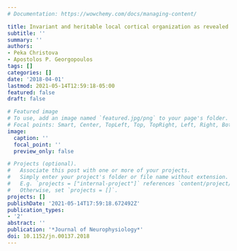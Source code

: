 ```yaml
---
# Documentation: https://wowchemy.com/docs/managing-content/

title: Invariant and heritable local cortical organization as revealed by fMRI
subtitle: ''
summary: ''
authors:
- Peka Christova
- Apostolos P. Georgopoulos
tags: []
categories: []
date: '2018-04-01'
lastmod: 2021-05-14T12:59:18-05:00
featured: false
draft: false

# Featured image
# To use, add an image named `featured.jpg/png` to your page's folder.
# Focal points: Smart, Center, TopLeft, Top, TopRight, Left, Right, BottomLeft, Bottom, BottomRight.
image:
  caption: ''
  focal_point: ''
  preview_only: false

# Projects (optional).
#   Associate this post with one or more of your projects.
#   Simply enter your project's folder or file name without extension.
#   E.g. `projects = ["internal-project"]` references `content/project/deep-learning/index.md`.
#   Otherwise, set `projects = []`.
projects: []
publishDate: '2021-05-14T17:59:18.672492Z'
publication_types:
- '2'
abstract: ''
publication: '*Journal of Neurophysiology*'
doi: 10.1152/jn.00137.2018
---
```

